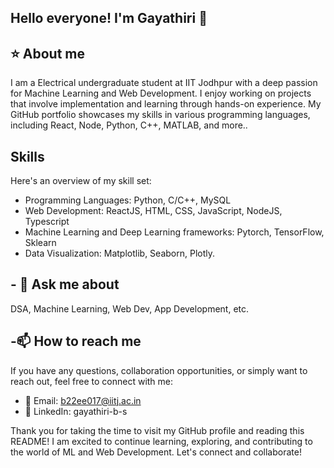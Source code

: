 ## Hello everyone! I'm Gayathiri 👋
## ⭐ About me
I am a Electrical undergraduate student at IIT Jodhpur with a deep passion for Machine Learning and Web Development. I enjoy working on projects that involve implementation and learning through hands-on experience. My GitHub portfolio showcases my skills in various programming languages, including React, Node, Python, C++, MATLAB, and more..
 ## Skills
Here's an overview of my skill set:

- Programming Languages: Python, C/C++, MySQL 
- Web Development: ReactJS, HTML, CSS, JavaScript, NodeJS, Typescript
- Machine Learning and Deep Learning frameworks: Pytorch, TensorFlow, Sklearn
- Data Visualization: Matplotlib, Seaborn, Plotly.
## - 💬 Ask me about
DSA, Machine Learning, Web Dev, App Development, etc.
 ## -📫 How to reach me 
If you have any questions, collaboration opportunities, or simply want to reach out, feel free to connect with me:
- 📧 Email: b22ee017@iitj.ac.in
- 💼 LinkedIn: gayathiri-b-s 

Thank you for taking the time to visit my GitHub profile and reading this README! I am excited to continue learning, exploring, and contributing to the world of ML and Web Development. Let's connect and collaborate!

<!--
**Gayathiri08/Gayathiri08** is a ✨ _special_ ✨ repository because its `README.md` (this file) appears on your GitHub profile.

Here are some ideas to get you started:

- 🔭 I’m currently working on ...
- 🌱 I’m currently learning ...
## Skills
Here's an overview of my skill set:

Programming Languages: Python, C/C++, MySQL 
Web Development: ReactJS, HTML, CSS, JavaScript, PHP
Machine Learning and Deep Learning frameworks: Pytorch, TensorFlow, Sklearn
Data Visualization: Matplotlib, Seaborn, Plotly
- 👯 I’m looking to collaborate on ...
- 🤔 I’m looking for help with ...
- 💬 Ask me about ...
I am a Electrical undergraduate student at IIT Jodhpur with a deep passion for Machine Learning and Web Development. I enjoy working on projects that involve implementation and learning through hands-on experience. My GitHub portfolio showcases my skills in various programming languages, including React, Node, Python, C++, MATLAB, and more..
- 📫 How to reach me: ... b22ee017@iitj.ac.in

- 😄 Pronouns: ...
- ⚡ Fun fact: ...
-->
